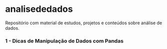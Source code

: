 # analisededados
Repositório com material de estudos, projetos e conteúdos sobre análise de dados.

### 1 - Dicas de Manipulação de Dados com Pandas
